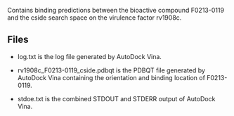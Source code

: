 Contains binding predictions between the bioactive compound F0213-0119 and the cside search space on the virulence factor rv1908c.

## Files

- log.txt is the log file generated by AutoDock Vina.

- rv1908c_F0213-0119_cside.pdbqt is the PDBQT file generated by AutoDock Vina containing the orientation and binding location of F0213-0119.

- stdoe.txt is the combined STDOUT and STDERR output of AutoDock Vina.

